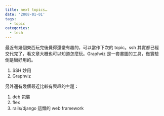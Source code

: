 ```yaml
---
title: next topics…
date: '2008-01-01'
tags:
  - topic
categories:
  - tech
---
```

最近有幾個東西玩完後覺得還蠻有趣的，可以當作下次的 topic。ssh 其實都已經交代完了，看文章大概也可以知道怎麼玩。Graphviz 是一套畫圖的工具，做實驗倒是蠻好用的。  

1.  SSH 妙用
2.  Graphviz

另外還有幾個最近比較有興趣的主題：  

1.  deb 包裝
2.  flex
3.  rails/django 這類的 web framework